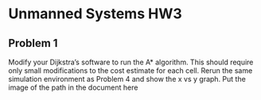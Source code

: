 # Unmanned Systems HW3

## Problem 1
Modify your Dijkstra’s software to run the A* algorithm. This should require only small
modifications to the cost estimate for each cell. Rerun the same simulation environment as Problem
4 and show the x vs y graph. Put the image of the path in the document here

